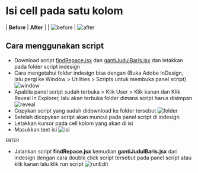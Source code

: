 # Isi cell pada satu kolom
| **Before** | **After** |
| ![before](https://github.com/Rasyidarfan/publikasiBPSTools/blob/main/Screenshot%202024-08-05%20193409.png) | ![after](https://github.com/Rasyidarfan/publikasiBPSTools/blob/main/Screenshot%202024-08-05%20193443.png)

## Cara menggunakan script
* Download script [findRepace.jsx](https://github.com/Rasyidarfan/publikasiBPSTools/blob/master/findRepace.jsx) dan [gantiJudulBaris.jsx](https://github.com/Rasyidarfan/publikasiBPSTools/blob/master/gantiJudulBaris.jsx) dan letakkan pada folder script indesign
* Cara mengetahui folder indesign bisa dengan (Buka Adobe InDesign, lalu pergi ke Window > Utilities > Scripts untuk membuka panel script)
![window](https://github.com/Rasyidarfan/publikasiBPSTools/blob/main/Screenshot%202024-07-30%20121146.png)
* Apabila panel script sudah terbuka > Klik User > Klik kanan dan Klik Reveal In Explorer, lalu akan terbuka folder dimana script harus disimpan
![reveal](https://github.com/Rasyidarfan/publikasiBPSTools/blob/main/Screenshot%202024-07-30%20121256.png)
* Copykan script yang sudah didownload ke folder tersebut
![folder](https://github.com/Rasyidarfan/publikasiBPSTools/blob/main/Screenshot%202024-08-01%20215945.png)
* Setelah dicopykan script akan muncul pada panel script di indesign
* Letakkan kursor pada cell kolom yang akan di isi
* Masukkan text isi
![isi](https://github.com/Rasyidarfan/publikasiBPSTools/blob/main/Screenshot%202024-08-05%20194104.png)
```shell
ENTER
```
* Jalankan script **findRepace.jsx** kemudian **gantiJudulBaris.jsx** dari indesign dengan cara double click script tersebut pada panel script atau klik kanan lalu klik run script
![runEdit](https://github.com/Rasyidarfan/publikasiBPSTools/blob/main/Screenshot%202024-08-01%20220042.png)

